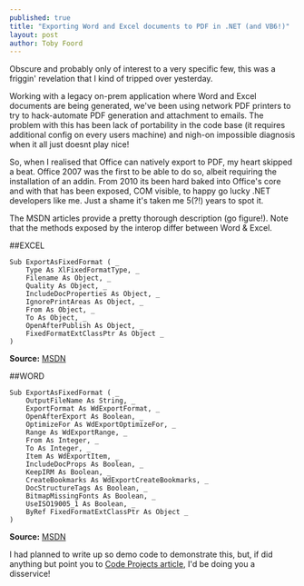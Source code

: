 ```yaml
---
published: true
title: "Exporting Word and Excel documents to PDF in .NET (and VB6!)"
layout: post
author: Toby Foord
---
```


Obscure and probably only of interest to a very specific few, this was a friggin' revelation that I kind of tripped over yesterday.

Working with a legacy on-prem application where Word and Excel documents are being generated, we've been using network PDF printers to try to hack-automate PDF generation and attachment to emails. The problem with this has been lack of portability in the code base (it requires additional config on every users machine) and nigh-on impossible diagnosis when it all just doesnt play nice!

So, when I realised that Office can natively export to PDF, my heart skipped a beat. Office 2007 was the first to be able to do so, albeit requiring the installation of an addin. From 2010 its been hard baked into Office's core and with that has been exposed, COM visible, to happy go lucky .NET developers like me. Just a shame it's taken me 5(?!) years to spot it.

The MSDN articles provide a pretty thorough description (go figure!). Note that the methods exposed by the interop differ between Word & Excel.

##EXCEL

```
Sub ExportAsFixedFormat ( _
	Type As XlFixedFormatType, _
	Filename As Object, _
	Quality As Object, _
	IncludeDocProperties As Object, _
	IgnorePrintAreas As Object, _
	From As Object, _
	To As Object, _
	OpenAfterPublish As Object, _
	FixedFormatExtClassPtr As Object _
)
```

**Source:** [MSDN](https://msdn.microsoft.com/en-us/library/microsoft.office.tools.excel.workbook.exportasfixedformat.aspx)

##WORD

```
Sub ExportAsFixedFormat ( _
    OutputFileName As String, _
    ExportFormat As WdExportFormat, _
    OpenAfterExport As Boolean, _
    OptimizeFor As WdExportOptimizeFor, _
    Range As WdExportRange, _
    From As Integer, _
    To As Integer, _
    Item As WdExportItem, _
    IncludeDocProps As Boolean, _
    KeepIRM As Boolean, _
    CreateBookmarks As WdExportCreateBookmarks, _
    DocStructureTags As Boolean, _
    BitmapMissingFonts As Boolean, _
    UseISO19005_1 As Boolean, _
    ByRef FixedFormatExtClassPtr As Object _
)
```

**Source:** [MSDN](https://msdn.microsoft.com/en-us/library/microsoft.office.tools.word.document.exportasfixedformat.aspx)

I had planned to write up so demo code to demonstrate this, but, if did anything but point you to [Code Projects article](http://www.codeproject.com/Tips/592957/Converting-Document-Word-Excel), I'd be doing you a disservice!